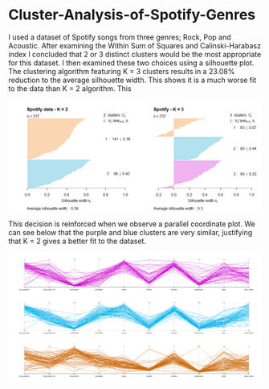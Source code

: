 # Cluster-Analysis-of-Spotify-Genres
I used a dataset of Spotify songs from three genres; Rock, Pop and Acoustic. After examining the Within Sum of Squares and Calinski-Harabasz index I concluded that 2 or 3 distinct clusters would be the most appropriate for this dataset. I then examined these two choices using a silhouette plot. The clustering algorithm featuring K = 3 clusters results in a 23.08% reduction to the average silhouette width. This shows it is a much worse fit to the data than K = 2 algorithm. This 

![Image of framework](https://github.com/jackapbutler/Cluster-Analysis-of-Spotify-Genres/blob/master/Elements/Silhouette_plot.png)

This decision is reinforced when we observe a parallel coordinate plot. We can see below that the purple and blue clusters are very similar, justifying that K = 2 gives a better fit to the dataset.

![Image of framework](https://github.com/jackapbutler/Cluster-Analysis-of-Spotify-Genres/blob/master/Elements/para_coords.png)
